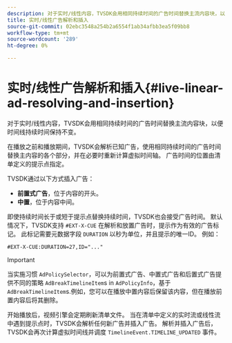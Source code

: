 ```yaml
---
description: 对于实时/线性内容，TVSDK会用相同持续时间的广告时间替换主流内容块，以便时间线持续时间保持不变。
title: 实时/线性广告解析和插入
source-git-commit: 02ebc3548a254b2a6554f1ab34afbb3ea5f09bb8
workflow-type: tm+mt
source-wordcount: '289'
ht-degree: 0%

---
```


# 实时/线性广告解析和插入{#live-linear-ad-resolving-and-insertion}

对于实时/线性内容，TVSDK会用相同持续时间的广告时间替换主流内容块，以便时间线持续时间保持不变。

在播放之前和播放期间，TVSDK会解析已知广告，使用相同持续时间的广告时间替换主内容的各个部分，并在必要时重新计算虚拟时间轴。 广告时间的位置由清单定义的提示点指定。

TVSDK通过以下方式插入广告：

* **前置式广告**，位于内容的开头。
* **中置**，位于内容中间。

即使持续时间长于或短于提示点替换持续时间，TVSDK也会接受广告时间。 默认情况下，TVSDK支持 `#EXT-X-CUE` 在解析和放置广告时，提示作为有效的广告标记。 此标记需要元数据字段 `DURATION` 以秒为单位，并且提示的唯一ID。 例如：

```
#EXT-X-CUE:DURATION=27,ID="..."
```

>[!IMPORTANT]
>
>当实施习惯 `AdPolicySelector`，可以为前置式广告、中置式广告和后置式广告提供不同的策略 `AdBreakTimelineItem`s in `AdPolicyInfo`，基于 `AdBreakTimelineItem`s.例如，您可以在播放中置内容后保留该内容，但在播放前置内容后将其删除。

开始播放后，视频引擎会定期刷新清单文件。 当在清单中定义的实时流或线性流中遇到提示点时，TVSDK会解析任何新广告并插入广告。 解析并插入广告后，TVSDK会再次计算虚拟时间线并调度 `TimelineEvent.TIMELINE_UPDATED` 事件。
